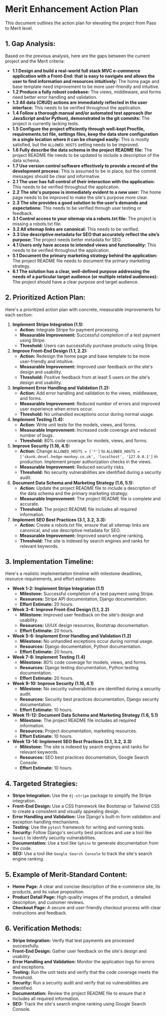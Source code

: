 # Merit Enhancement Action Plan

This document outlines the action plan for elevating the project from Pass to Merit level.

## 1. Gap Analysis:

Based on the previous analysis, here are the gaps between the current project and the Merit criteria:

*   **1.1 Design and build a real-world full stack MVC e-commerce application with a Front-End: that is easy to navigate and allows the user to find information and resources intuitively:** The home page and base template need improvement to be more user-friendly and intuitive.
*   **1.2 Produce a fully robust codebase:** The views, middleware, and forms need better error handling and validation.
*   **1.3 All data (CRUD) actions are immediately reflected in the user interface:** This needs to be verified throughout the application.
*   **1.4 Follow a thorough manual and/or automated test approach (for JavaScript and/or Python), demonstrated in the git commits:** The project is currently lacking tests.
*   **1.5 Configure the project efficiently through well-kept Procfile, requirements.txt file, settings files, keep the data store configuration in a single location where it can be changed easily:** This is mostly satisfied, but the `ALLOWED_HOSTS` setting needs to be improved.
*   **1.6 Fully describe the data schema in the project README file:** The project README file needs to be updated to include a description of the data schema.
*   **1.7 Use version control software effectively to provide a record of the development process:** This is assumed to be in place, but the commit messages should be clear and informative.
*   **2.1 The user has full control of their interaction with the application:** This needs to be verified throughout the application.
*   **2.2 The site's purpose is immediately evident to a new user:** The home page needs to be improved to make the site's purpose more clear.
*   **2.3 The site provides a good solution to the user’s demands and expectations:** This needs to be verified through user testing or feedback.
*   **3.1 Control access to your sitemap via a robots.txt file:** The project is missing a robots.txt file.
*   **3.2 All sitemap links are canonical:** This needs to be verified.
*   **3.3 Use descriptive metadata for SEO that accurately reflect the site’s purpose:** The project needs better metadata for SEO.
*   **4.1 Users only have access to intended views and functionality:** This needs to be verified throughout the application.
*   **5.1 Document the primary marketing strategy behind the application:** The project README file needs to document the primary marketing strategy.
*   **6.1 The solution has a clear, well-defined purpose addressing the needs of a particular target audience (or multiple related audiences):** The project should have a clear purpose and target audience.

## 2. Prioritized Action Plan:

Here's a prioritized action plan with concrete, measurable improvements for each section:

1.  **Implement Stripe Integration (1.1):**
    *   **Action:** Integrate Stripe for payment processing.
    *   **Measurable Improvement:** Successful completion of a test payment using Stripe.
    *   **Threshold:** Users can successfully purchase products using Stripe.
2.  **Improve Front-End Design (1.1, 2.2):**
    *   **Action:** Redesign the home page and base template to be more user-friendly and intuitive.
    *   **Measurable Improvement:** Improved user feedback on the site's design and usability.
    *   **Threshold:** Positive feedback from at least 5 users on the site's design and usability.
3.  **Implement Error Handling and Validation (1.2):**
    *   **Action:** Add error handling and validation to the views, middleware, and forms.
    *   **Measurable Improvement:** Reduced number of errors and improved user experience when errors occur.
    *   **Threshold:** No unhandled exceptions occur during normal usage.
4.  **Implement Testing (1.4):**
    *   **Action:** Write unit tests for the models, views, and forms.
    *   **Measurable Improvement:** Increased code coverage and reduced number of bugs.
    *   **Threshold:** 80% code coverage for models, views, and forms.
5.  **Improve Security (1.16, 4.1):**
    *   **Action:** Change `ALLOWED_HOSTS = ['*']` to `ALLOWED_HOSTS = ['skunk.devel.hedge-monkey.co.uk', 'localhost', '127.0.0.1']` in production. Implement proper authorization checks in the views.
    *   **Measurable Improvement:** Reduced security risks.
    *   **Threshold:** No security vulnerabilities are identified during a security audit.
6.  **Document Data Schema and Marketing Strategy (1.6, 5.1):**
    *   **Action:** Update the project README file to include a description of the data schema and the primary marketing strategy.
    *   **Measurable Improvement:** The project README file is complete and accurate.
    *   **Threshold:** The project README file includes all required information.
7.  **Implement SEO Best Practices (3.1, 3.2, 3.3):**
    *   **Action:** Create a robots.txt file, ensure that all sitemap links are canonical, and use descriptive metadata for SEO.
    *   **Measurable Improvement:** Improved search engine ranking.
    *   **Threshold:** The site is indexed by search engines and ranks for relevant keywords.

## 3. Implementation Timeline:

Here's a realistic implementation timeline with milestone deadlines, resource requirements, and effort estimates:

*   **Week 1-2: Implement Stripe Integration (1.1)**
    *   **Milestone:** Successful completion of a test payment using Stripe.
    *   **Resources:** Stripe API documentation, Django documentation.
    *   **Effort Estimate:** 20 hours.
*   **Week 3-4: Improve Front-End Design (1.1, 2.2)**
    *   **Milestone:** Improved user feedback on the site's design and usability.
    *   **Resources:** UI/UX design resources, Bootstrap documentation.
    *   **Effort Estimate:** 20 hours.
*   **Week 5-6: Implement Error Handling and Validation (1.2)**
    *   **Milestone:** No unhandled exceptions occur during normal usage.
    *   **Resources:** Django documentation, Python documentation.
    *   **Effort Estimate:** 20 hours.
*   **Week 7-8: Implement Testing (1.4)**
    *   **Milestone:** 80% code coverage for models, views, and forms.
    *   **Resources:** Django testing documentation, Python testing documentation.
    *   **Effort Estimate:** 20 hours.
*   **Week 9-10: Improve Security (1.16, 4.1)**
    *   **Milestone:** No security vulnerabilities are identified during a security audit.
    *   **Resources:** Security best practices documentation, Django security documentation.
    *   **Effort Estimate:** 10 hours.
*   **Week 11-12: Document Data Schema and Marketing Strategy (1.6, 5.1)**
    *   **Milestone:** The project README file includes all required information.
    *   **Resources:** Project documentation, marketing resources.
    *   **Effort Estimate:** 10 hours.
*   **Week 13-14: Implement SEO Best Practices (3.1, 3.2, 3.3)**
    *   **Milestone:** The site is indexed by search engines and ranks for relevant keywords.
    *   **Resources:** SEO best practices documentation, Google Search Console.
    *   **Effort Estimate:** 10 hours.

## 4. Targeted Strategies:

*   **Stripe Integration:** Use the `dj-stripe` package to simplify the Stripe integration.
*   **Front-End Design:** Use a CSS framework like Bootstrap or Tailwind CSS to create a consistent and visually appealing design.
*   **Error Handling and Validation:** Use Django's built-in form validation and exception handling mechanisms.
*   **Testing:** Use the `pytest` framework for writing and running tests.
*   **Security:** Follow Django's security best practices and use a tool like `bandit` to identify security vulnerabilities.
*   **Documentation:** Use a tool like `Sphinx` to generate documentation from the code.
*   **SEO:** Use a tool like `Google Search Console` to track the site's search engine ranking.

## 5. Example of Merit-Standard Content:

*   **Home Page:** A clear and concise description of the e-commerce site, its products, and its value proposition.
*   **Product Detail Page:** High-quality images of the product, a detailed description, and customer reviews.
*   **Checkout Page:** A secure and user-friendly checkout process with clear instructions and feedback.

## 6. Verification Methods:

*   **Stripe Integration:** Verify that test payments are processed successfully.
*   **Front-End Design:** Gather user feedback on the site's design and usability.
*   **Error Handling and Validation:** Monitor the application logs for errors and exceptions.
*   **Testing:** Run the unit tests and verify that the code coverage meets the threshold.
*   **Security:** Run a security audit and verify that no vulnerabilities are identified.
*   **Documentation:** Review the project README file to ensure that it includes all required information.
*   **SEO:** Track the site's search engine ranking using Google Search Console.
